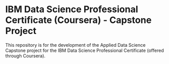 # IBM Data Science Professional Certificate (Coursera) - Capstone Project
This repository is for the development of the Applied Data Science Capstone project for the IBM Data Science Professional Certificate (offered through Coursera).
